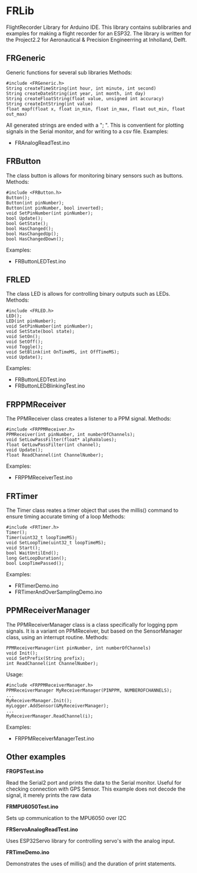 # FRLib
FlightRecorder Library for Arduino IDE. This library contains sublibraries and examples for making a flight recorder for an ESP32.
The library is written for the Project2.2 for Aeronautical & Precision Engineerring at Inholland, Delft.

## FRGeneric
Generic functions for several sub libraries
Methods:

	#include <FRGeneric.h>
	String createTimeString(int hour, int minute, int second)
	String createDateString(int year, int month, int day)
	String createFloatString(float value, unsigned int accuracy)
	String createIntString(int value)
	float mapf(float x, float in_min, float in_max, float out_min, float out_max) 

All generated strings are ended with a "; ". This is conventient for plotting signals in the Serial monitor, and for writing to a csv file.
Examples:
- FRAnalogReadTest.ino


## FRButton

The class button is allows for monitoring binary sensors such as buttons. 
Methods:

    #include <FRButton.h>
    Button();
    Button(int pinNumber);
    Button(int pinNumber, bool inverted);
    void SetPinNumber(int pinNumber);
    bool Update();
    bool GetState();
    bool HasChanged();
    bool HasChangedUp();
    bool HasChangedDown();
Examples:
- FRButtonLEDTest.ino

## FRLED
The class LED is allows for controlling binary outputs such as LEDs. 
Methods:

	#include <FRLED.h>
	LED();
	LED(int pinNumber);	
	void SetPinNumber(int pinNumber);
	void SetState(bool state);
	void SetOn();
	void SetOff();
	void Toggle();
    void SetBlink(int OnTimeMS, int OffTimeMS);
    void Update();	
	
Examples:
- FRButtonLEDTest.ino
- FRButtonLEDBlinkingTest.ino

## FRPPMReceiver
The PPMReceiver class creates a listener to a PPM signal.
Methods:

    #include <FRPPMReceiver.h>
	PPMReceiver(int pinNumber, int numberOfChannels);
    void SetLowPassFilter(float* alphaValues);
    float GetLowPassFilter(int channel);
    void Update();
    float ReadChannel(int ChannelNumber);

Examples:
- FRPPMReceiverTest.ino

## FRTimer
The Timer class reates a timer object that uses the millis() command to ensure timing accurate timing of a loop
Methods:
	
	#include <FRTimer.h> 
	Timer();
	Timer(uint32_t loopTimeMS);
	void SetLoopTime(uint32_t loopTimeMS);
	void Start();
	bool WaitUntilEnd();
	long GetLoopDuration();
	bool LoopTimePassed();
  
Examples:
- FRTimerDemo.ino
- FRTimerAndOverSamplingDemo.ino
	
## PPMReceiverManager
The PPMReceiverManager class is a class specifically for logging ppm signals. It is a variant on PPMReceiver, but based on the SensorManager class, using an interrupt routine.
Methods:

	PPMReceiverManager(int pinNumber, int numberOfChannels)
	void Init();
	void SetPrefix(String prefix);
    int ReadChannel(int ChannelNumber);

Usage:

	#include <FRPPMReceiverManager.h>
	PPMReceiverManager MyReceiverManager(PINPPM, NUMBEROFCHANNELS);
	...
	MyReceiverManager.Init();
	myLogger.AddSensor(&MyReceiverManager);
	...
	MyReceiverManager.ReadChannel(i);

Examples:
- FRPPMReceiverManagerTest.ino	
	

## Other examples
**FRGPSTest.ino**

Read the Serial2 port and prints the data to the Serial monitor. Useful for checking connection with GPS Sensor. This example does not decode the signal, it merely prints the raw data

**FRMPU6050Test.ino**

Sets up communication to the MPU6050 over I2C

**FRServoAnalogReadTest.ino**

Uses ESP32Servo library for controlling servo's with the analog input.

**FRTimeDemo.ino**

Demonstrates the uses of millis() and the duration of print statements.